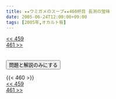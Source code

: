 ```yaml
---
title: ★★ウミガメのスープ★★460杯目 長渕の蛍味
date: 2005-06-24T12:00:00+09:00
tags: [2005年,オカルト板]
---
```

<div class="th_left"><a href="../459"><< 459</a></div>
<div class="th_right"><a href="../461">461 >></a></div>
<br><br>
<script src="../../js/cupsoup.js"></script>
<form>
<input type="button" value="問題と解説のみにする" onClick="toggleCupsoup()">
</form>
{{< 460 >}}
<div class="th_left"><a href="../459"><< 459</a></div>
<div class="th_right"><a href="../461">461 >></a></div>